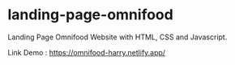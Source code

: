 # landing-page-omnifood
Landing Page Omnifood Website with HTML, CSS and Javascript.

Link Demo : https://omnifood-harry.netlify.app/

